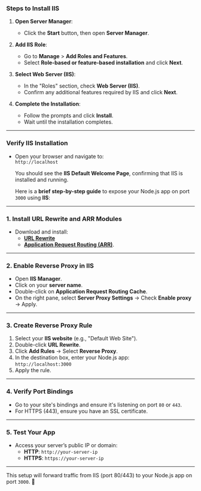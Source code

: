 ### **Steps to Install IIS**

1. **Open Server Manager**:  
   - Click the **Start** button, then open **Server Manager**.

2. **Add IIS Role**:  
   - Go to **Manage** > **Add Roles and Features**.  
   - Select **Role-based or feature-based installation** and click **Next**.

3. **Select Web Server (IIS)**:  
   - In the "Roles" section, check **Web Server (IIS)**.
   - Confirm any additional features required by IIS and click **Next**.

4. **Complete the Installation**:  
   - Follow the prompts and click **Install**.  
   - Wait until the installation completes.

---

### **Verify IIS Installation**  

- Open your browser and navigate to:  
   `http://localhost`  

   You should see the **IIS Default Welcome Page**, confirming that IIS is installed and running.


  Here is a **brief step-by-step guide** to expose your Node.js app on port `3000` using **IIS**:

---

### **1. Install URL Rewrite and ARR Modules**
- Download and install:
   - [**URL Rewrite**](https://www.iis.net/downloads/microsoft/url-rewrite)
   - [**Application Request Routing (ARR)**](https://www.iis.net/downloads/microsoft/application-request-routing).

---

### **2. Enable Reverse Proxy in IIS**
- Open **IIS Manager**.
- Click on your **server name**.
- Double-click on **Application Request Routing Cache**.
- On the right pane, select **Server Proxy Settings** → Check **Enable proxy** → Apply.

---

### **3. Create Reverse Proxy Rule**
1. Select your **IIS website** (e.g., "Default Web Site").
2. Double-click **URL Rewrite**.
3. Click **Add Rules** → Select **Reverse Proxy**.
4. In the destination box, enter your Node.js app:  
   `http://localhost:3000`
5. Apply the rule.

---

### **4. Verify Port Bindings**
- Go to your site's bindings and ensure it's listening on port `80` or `443`.
- For HTTPS (443), ensure you have an SSL certificate.

---

### **5. Test Your App**
- Access your server’s public IP or domain:
   - **HTTP**: `http://your-server-ip`
   - **HTTPS**: `https://your-server-ip`  

---

This setup will forward traffic from IIS (port 80/443) to your Node.js app on port `3000`. 🚀

